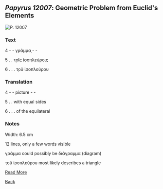 ## _Papyrus 12007_: Geometric Problem from Euclid's Elements

![P. 12007](https://berlpap.smb.museum/Original/P_12007_S1_001.jpg)

### Text
4 - - γ̣ράμμα̣ - - 

5 . . τ̣οῖς ἰσοπλεύροις

6 . . . τ̣οῦ ἰσοπλεύρου

### Translation
4 - - picture - - 

5 . . with equal sides

6 . . . of the equilateral

### Notes
Width: 6.5 cm

12 lines, only a few words visible

γράμμα could possibly be διάγραμμα (diagram)

τοῦ ἰσοπλεύρου most likely describes a triangle

[Read More](https://berlpap.smb.museum/16501/)

[Back](./resource-page.html)
